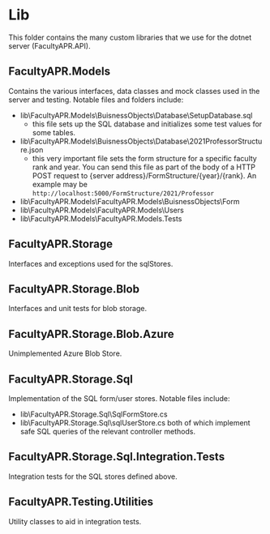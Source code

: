 # Lib
This folder contains the many custom libraries that we use for the dotnet server (FacultyAPR.API).

## FacultyAPR.Models
Contains the various interfaces, data classes and mock classes used in the server and testing. Notable files and folders include:
- lib\FacultyAPR.Models\BuisnessObjects\Database\SetupDatabase.sql
  - this file sets up the SQL database and initializes some test values for some tables.
- lib\FacultyAPR.Models\BuisnessObjects\Database\2021ProfessorStructure.json
  - this very important file sets the form structure for a specific faculty rank and year. You can send this file as part of the body of a HTTP POST request to {server address}/FormStructure/{year}/{rank}. An example may be `http://localhost:5000/FormStructure/2021/Professor`
- lib\FacultyAPR.Models\FacultyAPR.Models\BuisnessObjects\Form
- lib\FacultyAPR.Models\FacultyAPR.Models\Users
- lib\FacultyAPR.Models\FacultyAPR.Models.Tests

## FacultyAPR.Storage
Interfaces and exceptions used for the sqlStores.

## FacultyAPR.Storage.Blob
Interfaces and unit tests for blob storage.

## FacultyAPR.Storage.Blob.Azure
Unimplemented Azure Blob Store.

## FacultyAPR.Storage.Sql
Implementation of the SQL form/user stores. Notable files include:
- lib\FacultyAPR.Storage.Sql\SqlFormStore.cs
- lib\FacultyAPR.Storage.Sql\sqlUserStore.cs
both of which implement safe SQL queries of the relevant controller methods.

## FacultyAPR.Storage.Sql.Integration.Tests
Integration tests for the SQL stores defined above.

## FacultyAPR.Testing.Utilities
Utility classes to aid in integration tests.